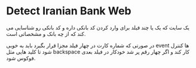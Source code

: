 # Detect Iranian Bank Web


یک سایت که یک یا چند فیلد برای وارد کردن کد بانکی داره و کد بانکی رو شناسایی می کند که از چه بانک و مشخصاتی است.

در صورتی که شماره کارت در چهار فیلد مجزا قرار بگیرد باید به خوبی event ها کنترل شود تا کلید هایی مثل backspace کار کند و اگر چهار رقم پر شد خودکار در فیلد بعدی فوکوس شود.



